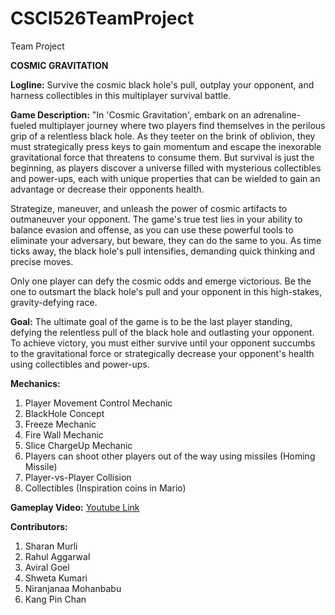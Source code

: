 # CSCI526TeamProject
 Team Project

**COSMIC GRAVITATION**

**Logline:** 
Survive the cosmic black hole's pull, outplay your opponent, and harness collectibles in this multiplayer survival battle.

**Game Description:**
"In 'Cosmic Gravitation', embark on an adrenaline-fueled multiplayer journey where two players find themselves in the perilous grip of a relentless black hole. As they teeter on the brink of oblivion, they must strategically press keys to gain momentum and escape the inexorable gravitational force that threatens to consume them. But survival is just the beginning, as players discover a universe filled with mysterious collectibles and power-ups, each with unique properties that can be wielded to gain an advantage or decrease their opponents health. 

Strategize, maneuver, and unleash the power of cosmic artifacts to outmaneuver your opponent. The game's true test lies in your ability to balance evasion and offense, as you can use these powerful tools to eliminate your adversary, but beware, they can do the same to you. As time ticks away, the black hole's pull intensifies, demanding quick thinking and precise moves. 

Only one player can defy the cosmic odds and emerge victorious. Be the one to outsmart the black hole's pull and your opponent in this high-stakes, gravity-defying race.

**Goal:** 
The ultimate goal of the game is to be the last player standing, defying the relentless pull of the black hole and outlasting your opponent. To achieve victory, you must either survive until your opponent succumbs to the gravitational force or strategically decrease your opponent's health using collectibles and power-ups.

**Mechanics:**
1. Player Movement Control Mechanic
2. BlackHole Concept
3. Freeze Mechanic
4. Fire Wall Mechanic
5. Slice ChargeUp Mechanic
6. Players can shoot other players out of the way using missiles (Homing Missile)
7. Player-vs-Player Collision
8. Collectibles (Inspiration coins in Mario)

**Gameplay Video:** <a href="https://www.youtube.com/watch?v=JWWFG6_QJYk" target="_blank">Youtube Link</a>

**Contributors:**
1. Sharan Murli
2. Rahul Aggarwal
3. Aviral Goel
4. Shweta Kumari
5. Niranjanaa Mohanbabu
6. Kang Pin Chan
